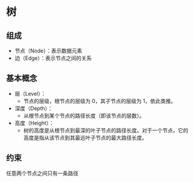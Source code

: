 # 树
## 组成
* 节点（Node）：表示数据元素
* 边（Edge）：表示节点之间的关系
## 基本概念
* 层（Level）：
  * 节点的层级，根节点的层级为 0，其子节点的层级为 1，依此类推。
* 深度（Depth）：
  * 从根节点到某个节点的路径长度（即该节点的层数）。
* 高度（Height）：
  * 树的高度是从根节点到最深的叶子节点的路径长度。对于一个节点，它的高度是指从该节点到其最远叶子节点的最大路径长度。
## 约束
任意两个节点之间只有一条路径
